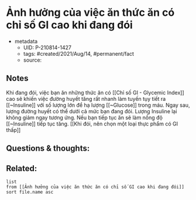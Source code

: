 # Ảnh hưởng của việc ăn thức ăn có chỉ số GI cao khi đang đói

- metadata
	- UID: P-210814-1427
	- tags: #created/2021/Aug/14, #permanent/fact 
	- source: 

## Notes
Khi đang đói, việc bạn ăn những thức ăn có [[Chỉ số GI - Glycemic Index]] cao sẽ khiến việc đường huyết tăng rất nhanh làm tuyến tụy tiết ra [[~Insuline]] với số lượng lớn để hạ lượng [[~Glucose]] trong máu. Ngay sau, lượng đường huyết có thể dưới cả mức bạn đang đói. Lượng Insuline lại không giảm ngay tương ứng.
Nếu bạn tiếp tục ăn sẽ làm nồng độ [[~Insuline]] tiếp tục tăng. [[Khi đói, nên chọn một loại thực phẩm có GI thấp]]

## Questions & thoughts:

## Related:
```dataview
list
from [[Ảnh hưởng của việc ăn thức ăn có chỉ số GI cao khi đang đói]]
sort file.name asc
```
